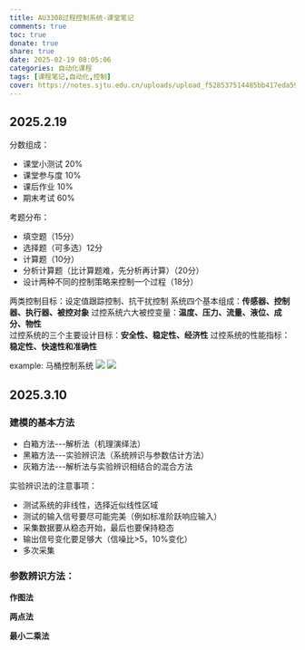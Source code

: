 ```yaml
---
title: AU3308过程控制系统-课堂笔记
comments: true
toc: true
donate: true
share: true
date: 2025-02-19 08:05:06
categories: 自动化课程
tags: [课程笔记,自动化,控制]
cover: https://notes.sjtu.edu.cn/uploads/upload_f528537514485bb417eda59aeb9690cf.png
---
```


## 2025.2.19

分数组成：

- 课堂小测试 20%
- 课堂参与度 10%
- 课后作业 10%
- 期末考试 60%

考题分布：

- 填空题（15分）
- 选择题（可多选）12分
- 计算题（10分）
- 分析计算题（比计算题难，先分析再计算）（20分）
- 设计两种不同的控制策略来控制一个过程（18分）

两类控制目标：设定值跟踪控制、抗干扰控制
系统四个基本组成：**传感器、控制器、执行器、被控对象**
过控系统六大被控变量：**温度、压力、流量、液位、成分、物性**  
过控系统的三个主要设计目标：**安全性、稳定性、经济性**
过控系统的性能指标：**稳定性、快速性和准确性**

example: 马桶控制系统
![](https://notes.sjtu.edu.cn/uploads/upload_3aa6b5730a127b562cc71913f927097f.png)
![](https://notes.sjtu.edu.cn/uploads/upload_167ace80029c4ed52ac93773ebbdfdb2.png)

## 2025.3.10

### 建模的基本方法

- 白箱方法---解析法（机理演绎法）
- 黑箱方法---实验辨识法（系统辨识与参数估计方法）
- 灰箱方法---解析法与实验辨识相结合的混合方法

实验辨识法的注意事项：

- 测试系统的非线性，选择近似线性区域
- 测试的输入信号要尽可能完美（例如标准阶跃响应输入）
- 采集数据要从稳态开始，最后也要保持稳态
- 输出信号变化要足够大（信噪比>5，10%变化）
- 多次采集

### 参数辨识方法：

**作图法**

**两点法**

**最小二乘法**